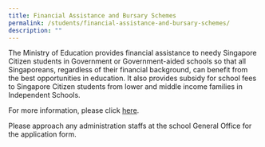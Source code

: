 ```yaml
---
title: Financial Assistance and Bursary Schemes
permalink: /students/financial-assistance-and-bursary-schemes/
description: ""
---
```


The Ministry of Education provides financial assistance to needy Singapore Citizen students in Government or Government-aided schools so that all Singaporeans, regardless of their financial background, can benefit from the best opportunities in education. It also provides subsidy for school fees to Singapore Citizen students from lower and middle income families in Independent Schools.

For more information, please click [here](https://www.moe.gov.sg/financial-matters/financial-assistance).

Please approach any administration staffs at the school General Office for the application form.